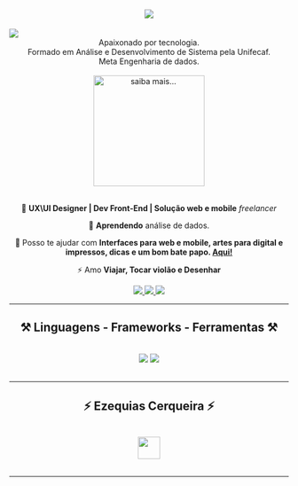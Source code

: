 <h1 align="center">
    <img src="https://readme-typing-svg.herokuapp.com/?font=Poppins&size=35&center=true&vCenter=true&width=500&height=70&duration=5010&pause=500&weight=700&lines=Olá+Mundo!+👋;+Ezequias+Cerqueira+aqui!;" />
</h1>
<img align="center" src="https://visitor-badge.laobi.icu/badge?page_id=Ezequias-ks.Ezequias-ks" />
<br>

<div align="center">
Apaixonado por tecnologia.
<br>
Formado em Análise e Desenvolvimento de Sistema pela Unifecaf.
<br>
Meta Engenharia de dados.
<br>
<!-- <br>
<a href="https://agenciaksdesign.com" target="_blank" align="center"><img src="https://streak-stats.demolab.com?user=Ezequias-ks&theme=prussian&hide_border=true&card_width=510&card_height=200&locale=pt_BR&mode=weekly&background=54%2C68328A%2C777B42%2C616794" alt="Nosso Site" /></a>
<br> -->
<br>
<a href="https://agenciaksdesign.com" target="_blank" align="center">
<img height=200 align="center" src="https://github-readme-stats.vercel.app/api?username=Ezequias-ks&&card_width=500&hide_title=false&custom_title=Minha+estátistica+no+GitHub&font_title=&size_tittle=15&bg_color=DEG,68328A,777B42,616794&hide_rank=false&rank_icon=github&hide_border=true&text_color=FFFFFF&icon_color=FFFFFF&title_color=FFFFFF&locale=pt-br"alt="saiba mais..."/>
</a>
</div>
<br/>

<div align="center">
 
 🔭 **UX\UI Designer | Dev Front-End | Solução web e mobile** *freelancer*
 
 🌱 **Aprendendo** análise de dados.

💬 Posso te ajudar com **Interfaces para web e mobile, artes para digital e impressos, dicas e um bom bate papo. [Aqui!](https://api.whatsapp.com/send?phone=5511983900153&text=Ol%C3%A1%2C+quero+informa%C3%A7%C3%A3o+sobre...)**

⚡ Amo **Viajar, Tocar violão e Desenhar**

 </div>
 
<div align="center"> 
  <a href="mailto:contato.ksdesign@gmail.com">
    <img src="https://img.shields.io/badge/Gmail-333333?style=for-the-badge&logo=gmail&logoColor=red" />
  </a>
  <a href="https://www.linkedin.com/in/ezequiascerqueira/" target="_blank">
    <img src="https://img.shields.io/badge/LinkedIn-0077B5?style=for-the-badge&logo=linkedin&logoColor=white" target="_blank" />
  </a>
  <a href="" target="_blank">
     <img src="https://img.shields.io/badge/Portfolio-FF5722?style=for-the-badge&logo=todoist&logoColor=white" target="_blank" /> <!-- sqlite, safari, google-chrome are other good icon options -->
  </a>
</div>

<hr/>
 
<h2 align="center">⚒️ Linguagens - Frameworks - Ferramentas ⚒️</h2>
<br/>
<div align="center">
    <img src="https://skillicons.dev/icons?i=html,css,js,py,java,c,mysql,php,windows,linux,ubuntu,git,github" />
    <img src="https://skillicons.dev/icons?i=vscode,sublime,androidstudio,eclipse,figma,ai,ps,laravel,react,bootstrap" /><br>
</div>
<br/>
<hr/>

<h2 align="center">⚡ Ezequias Cerqueira ⚡</h2>
<br>

<div align="center">
<a href='https://ko-fi.com/O5O1ZJ441' target='_blank'><img src='https://storage.ko-fi.com/cdn/kofi3.png?' style='height:40px;' /></a>
</div>

<br/>
<hr>
